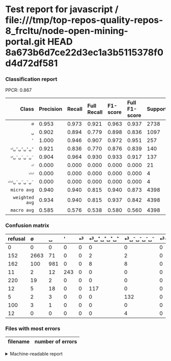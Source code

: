 # Test report for javascript / file:///tmp/top-repos-quality-repos-8_frcltu/node-open-mining-portal.git HEAD 8a673b6d7ce22d3ec1a3b5115378f0d4d72df581

### Classification report

PPCR: 0.867

| Class | Precision | Recall | Full Recall | F1-score | Full F1-score | Support | Full Support | PPCR |
|------:|:----------|:-------|:------------|:---------|:---------|:--------|:-------------|:-----|
| `∅` | 0.953| 0.973| 0.921| 0.963| 0.937| 2738| 2890| 0.947 |
| `␣` | 0.902| 0.894| 0.779| 0.898| 0.836| 1097| 1259| 0.871 |
| `'` | 1.000| 0.946| 0.907| 0.972| 0.951| 257| 268| 0.959 |
| `⏎␣⁺␣⁺␣⁺␣⁺` | 0.921| 0.836| 0.770| 0.876| 0.839| 140| 152| 0.921 |
| `⏎␣⁻␣⁻␣⁻␣⁻` | 0.904| 0.964| 0.930| 0.933| 0.917| 137| 142| 0.965 |
| `⏎` | 0.000| 0.000| 0.000| 0.000| 0.000| 21| 241| 0.087 |
| `⏎⏎` | 0.000| 0.000| 0.000| 0.000| 0.000| 4| 104| 0.038 |
| `⏎⏎␣⁻␣⁻␣⁻␣⁻` | 0.000| 0.000| 0.000| 0.000| 0.000| 4| 16| 0.250 |
| `micro avg` | 0.940| 0.940| 0.815| 0.940| 0.873| 4398| 5072| 0.867 |
| `weighted avg` | 0.934| 0.940| 0.815| 0.937| 0.842| 4398| 5072| 0.867 |
| `macro avg` | 0.585| 0.576| 0.538| 0.580| 0.560| 4398| 5072| 0.867 |

### Confusion matrix

|refusal|  ∅| ␣| '| ⏎| ⏎␣⁺␣⁺␣⁺␣⁺| ⏎␣⁻␣⁻␣⁻␣⁻| ⏎⏎| ⏎⏎␣⁻␣⁻␣⁻␣⁻| 
|:---|:---|:---|:---|:---|:---|:---|:---|:---|
|0 |0 |0 |0 |0 |0 |0 |0 |0 |
|152 |2663 |71 |0 |0 |2 |2 |0 |0 |
|162 |100 |981 |0 |0 |8 |8 |0 |0 |
|11 |2 |12 |243 |0 |0 |0 |0 |0 |
|220 |19 |2 |0 |0 |0 |0 |0 |0 |
|12 |5 |18 |0 |0 |117 |0 |0 |0 |
|5 |2 |3 |0 |0 |0 |132 |0 |0 |
|100 |3 |1 |0 |0 |0 |0 |0 |0 |
|12 |0 |0 |0 |0 |0 |4 |0 |0 |

### Files with most errors

| filename | number of errors|
|:----:|:-----|

<details>
    <summary>Machine-readable report</summary>
```json
{
  "cl_report": {"\u0027": {"f1-score": 0.972, "precision": 1.0, "recall": 0.9455252918287937, "support": 257}, "macro avg": {"f1-score": 0.5802461624974213, "precision": 0.5850172073305033, "recall": 0.5764510043472623, "support": 4398}, "micro avg": {"f1-score": 0.9404274670304684, "precision": 0.9404274670304684, "recall": 0.9404274670304684, "support": 4398}, "weighted avg": {"f1-score": 0.9371046253984566, "precision": 0.9341927939289293, "recall": 0.9404274670304684, "support": 4398}, "\u2205": {"f1-score": 0.9627621113521331, "precision": 0.9531138153185398, "recall": 0.9726077428780131, "support": 2738}, "\u23ce": {"f1-score": 0.0, "precision": 0.0, "recall": 0.0, "support": 21}, "\u23ce\u23ce": {"f1-score": 0.0, "precision": 0.0, "recall": 0.0, "support": 4}, "\u23ce\u23ce\u2423\u207b\u2423\u207b\u2423\u207b\u2423\u207b": {"f1-score": 0.0, "precision": 0.0, "recall": 0.0, "support": 4}, "\u23ce\u2423\u207a\u2423\u207a\u2423\u207a\u2423\u207a": {"f1-score": 0.8764044943820224, "precision": 0.9212598425196851, "recall": 0.8357142857142857, "support": 140}, "\u23ce\u2423\u207b\u2423\u207b\u2423\u207b\u2423\u207b": {"f1-score": 0.9328621908127209, "precision": 0.9041095890410958, "recall": 0.9635036496350365, "support": 137}, "\u2423": {"f1-score": 0.8979405034324942, "precision": 0.9016544117647058, "recall": 0.894257064721969, "support": 1097}},
  "cl_report_full": {"\u0027": {"f1-score": 0.9510763209393346, "precision": 1.0, "recall": 0.9067164179104478, "support": 268}, "macro avg": {"f1-score": 0.5599287064790746, "precision": 0.5850172073305033, "recall": 0.5383342306503286, "support": 5072}, "micro avg": {"f1-score": 0.8734952481520591, "precision": 0.9404274670304684, "recall": 0.8154574132492114, "support": 5072}, "weighted avg": {"f1-score": 0.842466564876034, "precision": 0.8726531720010197, "recall": 0.8154574132492114, "support": 5072}, "\u2205": {"f1-score": 0.9370161857846587, "precision": 0.9531138153185398, "recall": 0.9214532871972319, "support": 2890}, "\u23ce": {"f1-score": 0.0, "precision": 0.0, "recall": 0.0, "support": 241}, "\u23ce\u23ce": {"f1-score": 0.0, "precision": 0.0, "recall": 0.0, "support": 104}, "\u23ce\u23ce\u2423\u207b\u2423\u207b\u2423\u207b\u2423\u207b": {"f1-score": 0.0, "precision": 0.0, "recall": 0.0, "support": 16}, "\u23ce\u2423\u207a\u2423\u207a\u2423\u207a\u2423\u207a": {"f1-score": 0.8387096774193549, "precision": 0.9212598425196851, "recall": 0.7697368421052632, "support": 152}, "\u23ce\u2423\u207b\u2423\u207b\u2423\u207b\u2423\u207b": {"f1-score": 0.9166666666666666, "precision": 0.9041095890410958, "recall": 0.9295774647887324, "support": 142}, "\u2423": {"f1-score": 0.8359608010225821, "precision": 0.9016544117647058, "recall": 0.7791898332009531, "support": 1259}},
  "ppcr": 0.8671135646687698
}
```
</details>
